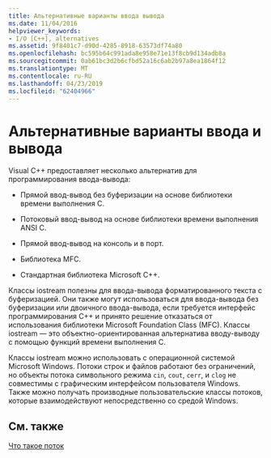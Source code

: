 ```yaml
---
title: Альтернативные варианты ввода вывода
ms.date: 11/04/2016
helpviewer_keywords:
- I/O [C++], alternatives
ms.assetid: 9f8401c7-d90d-4285-8918-63573df74a80
ms.openlocfilehash: bc595b64c991ada8e958e71e13f8cb9d134adb8a
ms.sourcegitcommit: 0ab61bc3d2b6cfbd52a16c6ab2b97a8ea1864f12
ms.translationtype: MT
ms.contentlocale: ru-RU
ms.lasthandoff: 04/23/2019
ms.locfileid: "62404966"
---
```

# <a name="inputoutput-alternatives"></a>Альтернативные варианты ввода и вывода

Visual C++ предоставляет несколько альтернатив для программирования ввода-вывода:

- Прямой ввод-вывод без буферизации на основе библиотеки времени выполнения С.

- Потоковый ввод-вывод на основе библиотеки времени выполнения ANSI C.

- Прямой ввод-вывод на консоль и в порт.

- Библиотека MFC.

- Стандартная библиотека Microsoft C++.

Классы iostream полезны для ввода-вывода форматированного текста с буферизацией. Они также могут использоваться для ввода-вывода без буферизации или двоичного ввода-вывода, если требуется интерфейс программирования C++ и принято решение отказаться от использования библиотеки Microsoft Foundation Class (MFC). Классы iostream — это объектно-ориентированная альтернатива вводу-выводу с помощью функций времени выполнения С.

Классы iostream можно использовать с операционной системой Microsoft Windows. Потоки строк и файлов работают без ограничений, но объекты потока символьного режима `cin`, `cout`, `cerr`, и `clog` не совместимы с графическим интерфейсом пользователя Windows. Также можно получать производные пользовательские классы потоков, которые взаимодействуют непосредственно со средой Windows.

## <a name="see-also"></a>См. также

[Что такое поток](../standard-library/what-a-stream-is.md)<br/>
